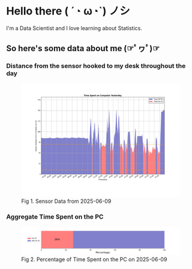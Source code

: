 
# Hello there ( ´◔ ω◔`) ノシ

I'm a Data Scientist and I love learning about Statistics.

## So here's some data about me (☞ﾟヮﾟ)☞


### Distance from the sensor hooked to my desk throughout the day
<figure>
  <picture>
    <source media="(prefers-color-scheme: dark)" srcset="Pi/readme/graphs/lineplot/dark-plot-2025-06-09.png">
    <source media="(prefers-color-scheme: light)" srcset="Pi/readme/graphs/lineplot/light-plot-2025-06-09.png">
    <img alt="Shows a black logo in light color mode and a white one in dark color mode." src="Pi/readme/graphs/lineplot/light-plot-2025-06-09.png">
  </picture>
  <figcaption>Fig 1. Sensor Data from 2025-06-09</figcaption>
</figure>



### Aggregate Time Spent on the PC
<figure>
  <picture>
    <source media="(prefers-color-scheme: dark)" srcset="Pi/readme/graphs/barplot/dark-plot-2025-06-09.png">
    <source media="(prefers-color-scheme: light)" srcset="Pi/readme/graphs/barplot/light-plot-2025-06-09.png">
    <img alt="Shows a black logo in light color mode and a white one in dark color mode." src="Pi/readme/graphs/barplot/light-plot-2025-06-09.png">
  </picture>
  <figcaption>Fig 2. Percentage of Time Spent on the PC on 2025-06-09</figcaption>
</figure>
